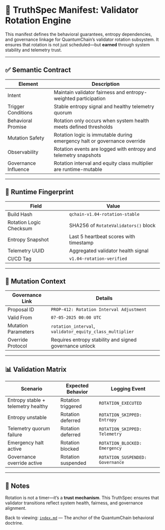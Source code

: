 # 🔁 TruthSpec Manifest: Validator Rotation Engine

This manifest defines the behavioral guarantees, entropy dependencies, and governance linkage for QuantumChain’s validator rotation subsystem. It ensures that rotation is not just scheduled—but **earned** through system stability and telemetry trust.

---

## ✅ Semantic Contract

| Element                | Description                                                                 |
|------------------------|-----------------------------------------------------------------------------|
| Intent                 | Maintain validator fairness and entropy-weighted participation             |
| Trigger Conditions     | Stable entropy signal and healthy telemetry quorum                         |
| Behavioral Promise     | Rotation only occurs when system health meets defined thresholds           |
| Mutation Safety        | Rotation logic is immutable during emergency halt or governance override   |
| Observability          | Rotation events are logged with entropy and telemetry snapshots            |
| Governance Influence   | Rotation interval and equity class multiplier are runtime-mutable          |

---

## 🧬 Runtime Fingerprint

| Field                  | Value                                                  |
|------------------------|--------------------------------------------------------|
| Build Hash             | `qchain-v1.04-rotation-stable`                         |
| Rotation Logic Checksum| SHA256 of `RotateValidators()` block                   |
| Entropy Snapshot       | Last 5 heartbeat scores with timestamp                 |
| Telemetry UUID         | Aggregated validator health signal                     |
| CI/CD Tag              | `v1.04-rotation-verified`                              |

---

## 📎 Mutation Context

| Governance Link        | Details                                                                    |
|------------------------|-----------------------------------------------------------------------------|
| Proposal ID            | `PROP-412: Rotation Interval Adjustment`                                   |
| Valid From             | `07-05-2025 00:00 UTC`                                                      |
| Mutation Parameters    | `rotation_interval`, `validator_equity_class_multiplier`                   |
| Override Protocol      | Requires entropy stability and signed governance unlock                    |

---

## 📊 Validation Matrix

| Scenario                              | Expected Behavior                      | Logging Event                     |
|---------------------------------------|----------------------------------------|-----------------------------------|
| Entropy stable + telemetry healthy    | Rotation triggered                     | `ROTATION_EXECUTED`               |
| Entropy unstable                      | Rotation deferred                      | `ROTATION_SKIPPED: Entropy`       |
| Telemetry quorum failure              | Rotation deferred                      | `ROTATION_SKIPPED: Telemetry`     |
| Emergency halt active                 | Rotation blocked                       | `ROTATION_BLOCKED: Emergency`     |
| Governance override active            | Rotation suspended                     | `ROTATION_SUSPENDED: Governance`  |

---

## 🧭 Notes

Rotation is not a timer—it’s a **trust mechanism**. This TruthSpec ensures that validator transitions reflect system health, fairness, and governance alignment.


Back to viewing: [`index.md`](./index.md) — The anchor of the QuantumChain behavioral doctrine.
